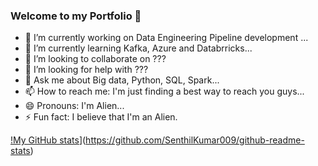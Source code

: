 ### Welcome to my Portfolio 👋


- 🔭 I’m currently working on Data Engineering Pipeline development ...
- 🌱 I’m currently learning Kafka, Azure and Databrricks...
- 👯 I’m looking to collaborate on ???
- 🤔 I’m looking for help with ???
- 💬 Ask me about Big data, Python, SQL, Spark...
- 📫 How to reach me: I'm just finding a best way to reach you guys...
- 😄 Pronouns: I'm Alien...
- ⚡ Fun fact: I believe that I'm an Alien.

[!My GitHub stats](https://github-readme-stats.vercel.app/api?username=SenthilKumar009)](https://github.com/SenthilKumar009/github-readme-stats)
